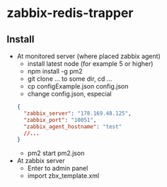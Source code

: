 # zabbix-redis-trapper
## Install
- At monitored server (where placed zabbix agent)
  - install latest node (for example 5 or higher)
  - npm install -g pm2
  - git clone ... to some dir, cd ...
  - cp configExample.json config.json
  - change config.json, especial  
  ```json
  {
    "zabbix_server": "178.169.48.125",
    "zabbix_port": "10051",
    "zabbix_agent_hostname": "test"
    //...
  }
  ```
  - pm2 start pm2.json
- At zabbix server
  - Enter to admin panel
  - import zbx_template.xml
